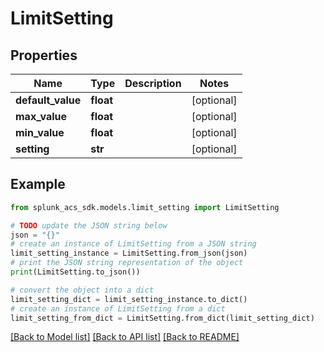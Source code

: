 # LimitSetting


## Properties

Name | Type | Description | Notes
------------ | ------------- | ------------- | -------------
**default_value** | **float** |  | [optional] 
**max_value** | **float** |  | [optional] 
**min_value** | **float** |  | [optional] 
**setting** | **str** |  | [optional] 

## Example

```python
from splunk_acs_sdk.models.limit_setting import LimitSetting

# TODO update the JSON string below
json = "{}"
# create an instance of LimitSetting from a JSON string
limit_setting_instance = LimitSetting.from_json(json)
# print the JSON string representation of the object
print(LimitSetting.to_json())

# convert the object into a dict
limit_setting_dict = limit_setting_instance.to_dict()
# create an instance of LimitSetting from a dict
limit_setting_from_dict = LimitSetting.from_dict(limit_setting_dict)
```
[[Back to Model list]](../README.md#documentation-for-models) [[Back to API list]](../README.md#documentation-for-api-endpoints) [[Back to README]](../README.md)


